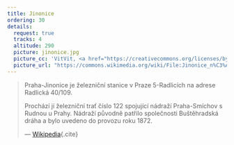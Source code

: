 ```yaml
---
title: Jinonice
ordering: 30
details:
  request: true
  tracks: 4
  altitude: 290
  picture: jinonice.jpg
  picture_cc: 'VitVit, <a href="https://creativecommons.org/licenses/by-sa/4.0/deed.en">CC BY-SA 4.0</a>'
  picture_url: "https://commons.wikimedia.org/wiki/File:Jinonice_n%C3%A1dra%C5%BE%C3%AD_0.jpg"
---
```


> Praha-Jinonice je železniční stanice v Praze 5-Radlicích na adrese Radlická 40/109.
>
> Prochází jí železniční trať číslo 122 spojující nádraží Praha-Smíchov s Rudnou u Prahy.
> Nádraží původně patřilo společnosti Buštěhradská dráha a bylo uvedeno do provozu roku 1872.
>
> — [Wikipedia](https://cs.wikipedia.org/wiki/Praha-Jinonice_(n%C3%A1dra%C5%BE%C3%AD)){.cite}

